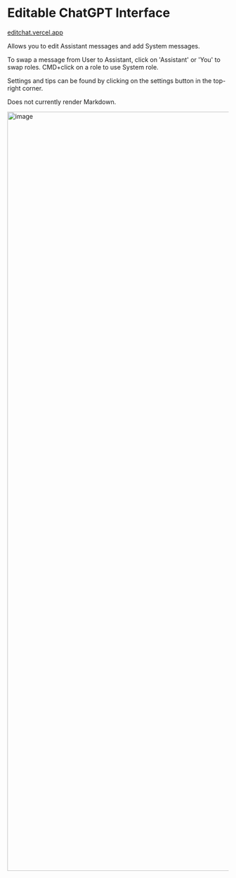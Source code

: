 # Editable ChatGPT Interface

[editchat.vercel.app](https://editchat.vercel.app)


Allows you to edit Assistant messages and add System messages.

To swap a message from User to Assistant, click on 'Assistant' or 'You' to swap roles. CMD+click on a role to use System role.

Settings and tips can be found by clicking on the settings button in the top-right corner.

Does not currently render Markdown.

<img width="1728" alt="image" src="https://user-images.githubusercontent.com/31455280/231015604-6ac8ac18-ceae-49fe-abf9-57a37f136a62.png">
